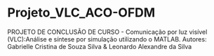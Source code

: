 # Projeto_VLC_ACO-OFDM
PROJETO DE CONCLUSÃO DE CURSO - Comunicação por luz visível (VLC):Análise e síntese por simulação utilizando o MATLAB. Autores: Gabrielle Cristina de Souza Silva &amp; Leonardo Alexandre da Silva
